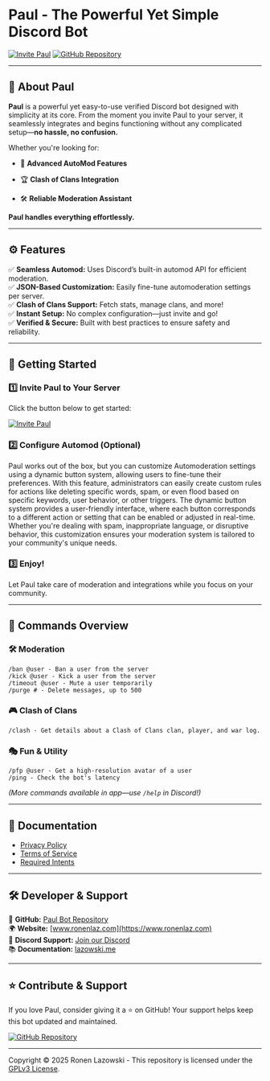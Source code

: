 # Paul - The Powerful Yet Simple Discord Bot
[![Invite Paul](https://img.shields.io/badge/Invite-Paul%20Bot-blue?style=flat&logo=discord)](https://discord.com/oauth2/authorize?client_id=1249144690461118627)
[![GitHub Repository](https://img.shields.io/github/stars/your-repo?style=social)](https://github.com/ronenlazowski/paul)

---

## 🤖 About Paul

**Paul** is a powerful yet easy-to-use verified Discord bot designed with simplicity at its core. From the moment you invite Paul to your server, it seamlessly integrates and begins functioning without any complicated setup—**no hassle, no confusion.**

Whether you're looking for:

- 🚨 **Advanced AutoMod Features**

- 🏆 **Clash of Clans Integration**

- 🛠️ **Reliable Moderation Assistant**

**Paul handles everything effortlessly.**

---

## ⚙️ Features

✅ **Seamless Automod:** Uses Discord’s built-in automod API for efficient moderation.  
✅ **JSON-Based Customization:** Easily fine-tune automoderation settings per server.  
✅ **Clash of Clans Support:** Fetch stats, manage clans, and more!  
✅ **Instant Setup:** No complex configuration—just invite and go!  
✅ **Verified & Secure:** Built with best practices to ensure safety and reliability.

---

## 🚀 Getting Started

### **1️⃣ Invite Paul to Your Server**
Click the button below to get started:

[![Invite Paul](https://img.shields.io/badge/Invite-Paul%20Bot-blue?style=flat&logo=discord)](https://discord.com/oauth2/authorize?client_id=1249144690461118627)

### **2️⃣ Configure Automod (Optional)**
Paul works out of the box, but you can customize Automoderation settings using a dynamic button system, allowing users to fine-tune their preferences. With this feature, administrators can easily create custom rules for actions like deleting specific words, spam, or even flood based on specific keywords, user behavior, or other triggers. The dynamic button system provides a user-friendly interface, where each button corresponds to a different action or setting that can be enabled or adjusted in real-time. Whether you're dealing with spam, inappropriate language, or disruptive behavior, this customization ensures your moderation system is tailored to your community's unique needs.

### **3️⃣ Enjoy!**
Let Paul take care of moderation and integrations while you focus on your community.

---

## 📜 Commands Overview

### 🛠️ **Moderation**
```
/ban @user - Ban a user from the server
/kick @user - Kick a user from the server
/timeout @user - Mute a user temporarily
/purge # - Delete messages, up to 500
```

### 🎮 **Clash of Clans**
```
/clash - Get details about a Clash of Clans clan, player, and war log.
```

### 🎭 **Fun & Utility**
```
/pfp @user - Get a high-resolution avatar of a user
/ping - Check the bot's latency
```

*(More commands available in app—use `/help` in Discord!)*

---

## 📄 Documentation

- [Privacy Policy](docs/PRIVACY.md)
- [Terms of Service](docs/TERMS.md)
- [Required Intents](docs/INTENTS.md)

---

## 🛠️ Developer & Support

📜 **GitHub:** [Paul Bot Repository](https://github.com/ronenlazowski/paul)  
🌍 **Website:** [www.ronenlaz.com](https://www.ronenlaz.com)  
💬 **Discord Support:** [Join our Discord](https://discord.com/invite/8hYZUtUxme)  
📚 **Documentation:** [lazowski.me](https://lazowski.me)  

---

## ⭐ Contribute & Support
If you love Paul, consider giving it a ⭐ on GitHub! Your support helps keep this bot updated and maintained.

[![GitHub Repository](https://img.shields.io/github/stars/your-repo?style=social)](https://github.com/ronenlazowski/paul)

---

Copyright © 2025 Ronen Lazowski - This repository is licensed under the [GPLv3 License](https://github.com/ronenlazowski/paul/blob/main/LICENSE).

